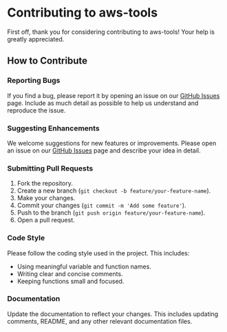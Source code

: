 # Contributing to aws-tools

First off, thank you for considering contributing to aws-tools! Your help is greatly appreciated.

## How to Contribute

### Reporting Bugs

If you find a bug, please report it by opening an issue on our [GitHub Issues](https://github.com/wabit/aws-tools/issues) page. Include as much detail as possible to help us understand and reproduce the issue.

### Suggesting Enhancements

We welcome suggestions for new features or improvements. Please open an issue on our [GitHub Issues](https://github.com/wabit/aws-tools/issues) page and describe your idea in detail.

### Submitting Pull Requests

1. Fork the repository.
2. Create a new branch (`git checkout -b feature/your-feature-name`).
3. Make your changes.
4. Commit your changes (`git commit -m 'Add some feature'`).
5. Push to the branch (`git push origin feature/your-feature-name`).
6. Open a pull request.

### Code Style

Please follow the coding style used in the project. This includes:

- Using meaningful variable and function names.
- Writing clear and concise comments.
- Keeping functions small and focused.

### Documentation

Update the documentation to reflect your changes. This includes updating comments, README, and any other relevant documentation files.
